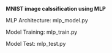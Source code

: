 
**MNIST image calssification using MLP**

MLP Architecture: mlp_model.py

Model Training: mlp_train.py

Model Test: mlp_test.py

